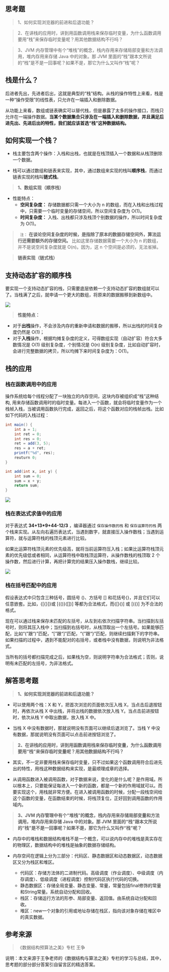## 思考题

> 1、如何实现浏览器的前进和后退功能？

> 2、在讲栈的应用时，讲到用函数调用栈来保存临时变量，为什么函数调用要用“栈”来保存临时变量呢？用其他数据结构不行吗？

> 3、JVM 内存管理中有个“堆栈”的概念，栈内存用来存储局部变量和方法调用，堆内存用来存储 Java 中的对象。那 JVM 里面的“栈”跟本文所说的“栈”是不是一回事呢？如果不是，那它为什么又叫作“栈”呢？

## 栈是什么？

后进者先出，先进者后出，这就是典型的“栈”结构。从栈的操作特性上来看，栈是一种“操作受限”的线性表，只允许在一端插入和删除数据。

从功能上来看，数组或链表确实可以替代栈，但是暴露了太多的操作接口，而栈只允许在一端操作数据。**当某个数据集合只涉及在一端插入和删除数据，并且满足后进先出、先进后出的特性，我们就应该首选“栈”这种数据结构。**


## 如何实现一个栈？

- 栈主要包含两个操作：入栈和出栈，也就是在栈顶插入一个数据和从栈顶删除一个数据。

- 栈可以通过数组和链表来实现，其中，通过数组来实现的栈叫**顺序栈**，而通过链表实现的栈叫**链式栈**。

> **1、数组实现（顺序栈）**
- 性能特点：
    - **空间复杂度：** 存储数据都只需一个大小为 n 的数组，而在入栈和出栈过程中，只需要一个临时变量的存储空间，所以空间复杂度为 O(1)。
    - **时间复杂度：** 入栈、出栈都只涉及栈顶个别数据的操作，所以时间复杂度为 O(1)。

> ` 注：` **在谈论空间复杂度的时候，是指除了原本的数据存储空间外，算法运行还需要额外的存储空间。** 比如这里存储数据需要一个大小为 n 的数组，并不是说空间复杂度就是 O(n)。因为，这 n 个空间是必须的，无法省掉。

> **链表实现（链式栈）**

## 支持动态扩容的顺序栈

要实现一个支持动态扩容的栈，只需要底层依赖一个支持动态扩容的数组就可以了。当栈满了之后，就申请一个更大的数组，将原来的数据搬移到新数组中。

![](https://github.com/bigrotor187/awesome-java-notes/blob/master/imgs/%E5%8A%A8%E6%80%81%E6%89%A9%E5%AE%B9%E9%A1%BA%E5%BA%8F%E6%A0%88.jpg)


> **性能特点：**

- 对于**出栈**操作，不会涉及内存的重新申请和数据的搬移，所以出栈的时间复杂度仍然是 O(1)；
- 对于**入栈**操作，根据均摊复杂度的定义，可得数组实现（自动扩容）符合大多数情况是 O(1) 级别复杂度，个别情况是 O(n) 级别复杂度，比如自动扩容时，会进行完整数据的拷贝，所以均摊下来时间复杂度为：O(1)。

 
## 栈的应用

### 栈在函数调用中的应用

操作系统给每个线程分配了一块独立的内存空间，这块内存被组织成“栈”这种结构, 用来存储函数调用时的临时变量。每进入一个函数，就会将临时变量作为一个栈帧入栈，当被调用函数执行完成，返回之后，将这个函数对应的栈帧出栈。比如如下代码的入栈过程：

```java 
int main() {
    int a = 1;
    int ret = 0;
    int res = 0;
    ret = add(3, 5);
    res = a + ret;
    printf("%d", res);
    reuturn 0;
}

int add(int x, int y) {
    int sum = 0;
    sum = x + y;
    return sum;
}
```


![](https://github.com/bigrotor187/awesome-java-notes/blob/master/imgs/%E5%87%BD%E6%95%B0%E5%85%A5%E6%A0%88.jpg)


### 栈在表达式求值中的应用

对于表达式 **34+13*9+44-12/3** ，编译器通过 `保存操作数的栈` 和 `保存运算符的栈` 两个栈来实现。从左向右遍历表达式，当遇到数字，就直接压入操作数栈；当遇到运算符，就与运算符栈的栈顶元素进行比较。

如果比运算符栈顶元素的优先级高，就将当前运算符压入栈；如果比运算符栈顶元素的优先级低或者相同，从运算符栈中取栈顶运算符，从操作数栈的栈顶取 2 个操作数，然后进行计算，再把计算完的结果压入操作数栈，继续比较。


![](https://github.com/bigrotor187/awesome-java-notes/blob/master/imgs/%E8%A1%A8%E8%BE%BE%E5%BC%8F%E5%85%A5%E6%A0%88.jpg)


### 栈在括号匹配中的应用

假设表达式中只包含三种括号，圆括号 ()、方括号 [] 和花括号{}，并且它们可以任意嵌套。比如，{[{}]}或 [{()}([])] 等都为合法格式，而{[}()] 或 [({)] 为不合法的格式。

现在可以通过栈来保存未匹配的左括号，从左到右依次扫描字符串。当扫描到左括号时，则将其压入栈中；当扫描到右括号时，从栈顶取出一个左括号。如果能够匹配，比如“(”跟“)”匹配，“[”跟“]”匹配，“{”跟“}”匹配，则继续扫描剩下的字符串。如果扫描的过程中，遇到不能配对的右括号，或者栈中没有数据，则说明为非法格式。

当所有的括号都扫描完成之后，如果栈为空，则说明字符串为合法格式；否则，说明有未匹配的左括号，为非法格式。


## 解答思考题


> **1、如何实现浏览器的前进和后退功能？**

- 可以使用两个栈：X 和 Y，把首次浏览的页面依次压入栈 X，当点击后退按钮时，再依次从栈 X 中出栈，并将出栈的数据依次放入栈 Y。当点击前进按钮时，依次从栈 Y 中取出数据，放入栈 X 中。

- 当栈 X 中没有数据时，那就说明没有页面可以继续后退浏览了。当栈 Y 中没有数据，那就说明没有页面可以点击前进按钮浏览了。

>**2、在讲栈的应用时，讲到用函数调用栈来保存临时变量，为什么函数调用要用“栈”来保存临时变量呢？用其他数据结构不行吗？**

- 其实，不一定非要用栈来保存临时变量，只不过如果这个函数调用符合后进先出的特性，用栈这种数据结构来实现，是最顺理成章的选择。

- 从调用函数进入被调用函数，对于数据来说，变化的是什么呢？是作用域。所以根本上，只要能保证每进入一个新的函数，都是一个新的作用域就可以。而要实现这个，用栈就非常方便。在进入被调用函数的时候，分配一段栈空间给这个函数的变量，在函数结束的时候，将栈顶复位，正好回到调用函数的作用域内。



> **3、JVM 内存管理中有个“堆栈”的概念，栈内存用来存储局部变量和方法调用，堆内存用来存储 Java 中的对象。那 JVM 里面的“栈”跟本文所说的“栈”是不是一回事呢？如果不是，那它为什么又叫作“栈”呢？**


- 内存中的堆栈和数据结构堆栈不是一个概念，可以说内存中的堆栈是真实存在的物理区，数据结构中的堆栈是抽象的数据存储结构。
 
- 内存空间在逻辑上分为三部分：代码区、静态数据区和动态数据区，动态数据区又分为栈区和堆区。

    - 代码区：存储方法体的二进制代码。高级调度（作业调度）、中级调度（内存调度）、低级调度（进程调度）控制代码区执行代码的切换。
    - 静态数据区：存储全局变量、静态变量、常量，常量包括final修饰的常量和String常量。系统自动分配和回收。
    - 栈区：存储运行方法的形参、局部变量、返回值。由系统自动分配和回收。
    - 堆区：new一个对象的引用或地址存储在栈区，指向该对象存储在堆区中的真实数据。


## 参考来源

> 《数据结构预算法之美》专栏 王争

说明：本文来源于王争老师的《数据结构与算法之美》专栏的学习与总结，其中，思考题的部分部分答案引自留言区的精选答案。
